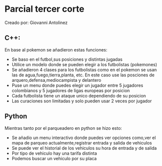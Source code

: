 # Parcial tercer corte
Creado por: Giovanni Antolinez

## C++:
En base al pokemon se añadieron estas funciones:
- Se baso en el futbol,sus posiciones y distintas jugadas
- Utilice un modelo donde se pueden elegir a los futbolistas (pokemones)
- Se añadieron 4 clases para los futbolistas como en el pokemon se usan las de agua,fuego,tierra,planta, etc. En este caso use las posciones de arquero,defensa,mediocampista y delantero
- Puse un menu donde puedes elegir un jugador entre 5 jugadores colombianos y 5 jugadores de ligas europeas por posicion
- Cada futbolista tiene un ataque unico dependiendo de su posicion
- Las curaciones son limitadas y solo pueden usar 2 veces por jugador

## Python

Mientras tanto por el parqueadero en python se hizo esto:
- Se añadio un menu interactivo donde puedes ver opciones como,ver el mapa de parqueo actualmente,registrar entrada y salida de vehiculos
- Se puede ver el historial de los vehiculos su hora de entrada y de salida
- Por tipo de vehiculo hay una tarifa distinta
- Podemos buscar un vehiculo por su placa
